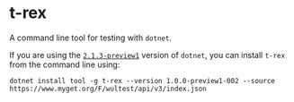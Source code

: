 # t-rex
A command line tool for testing with `dotnet`. 

If you are using the [`2.1.3-preview1`](https://www.microsoft.com/net/download/dotnet-core/sdk-2.1.300-preview1) version of `dotnet`, you can install `t-rex` from the command line using:

```
dotnet install tool -g t-rex --version 1.0.0-preview1-002 --source https://www.myget.org/F/wultest/api/v3/index.json
```

